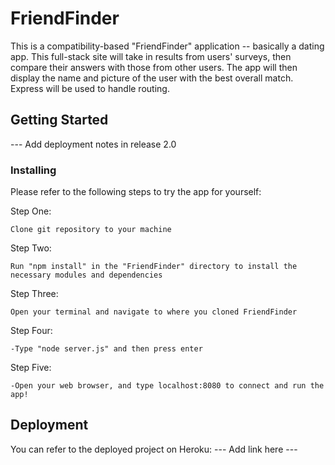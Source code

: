 # FriendFinder

This is a compatibility-based "FriendFinder" application -- basically a dating app. This full-stack site will take in results from users' surveys, then compare their answers with those from other users. The app will then display the name and picture of the user with the best overall match. Express will be used to handle routing.

## Getting Started

--- Add deployment notes in release 2.0

### Installing

Please refer to the following steps to try the app for yourself:

Step One:
```
Clone git repository to your machine
```

Step Two:
```
Run "npm install" in the "FriendFinder" directory to install the necessary modules and dependencies
```

Step Three:
```
Open your terminal and navigate to where you cloned FriendFinder
```

Step Four:
```
-Type "node server.js" and then press enter
```

Step Five:
```
-Open your web browser, and type localhost:8080 to connect and run the app!
```

## Deployment

You can refer to the deployed project on Heroku:
--- Add link here ---

